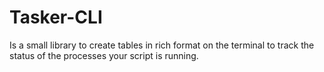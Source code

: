 # Tasker-CLI
Is a small library to create tables in rich format on the terminal to track the status of the processes your script is running.